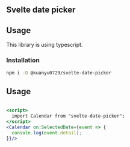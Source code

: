 ## Svelte date picker

## Usage

This library is using typescript.

### Installation

```bash
npm i -D @kuanyu0729/svelte-date-picker
```

## Usage

```jsx

<script>
  import Calendar from "svelte-date-picker";
</script>
<Calendar on:SelectedDate={event => {
  console.log(event.detail);
}}/>
```
